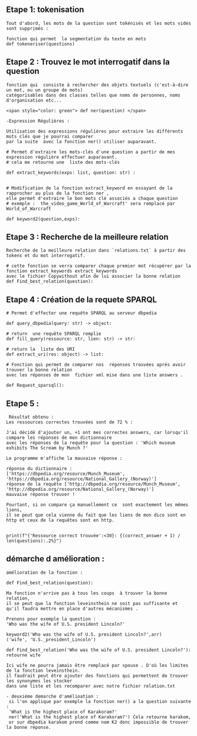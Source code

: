 
## Etape 1: tokenisation 

    Tout d'abord, les mots de la question sont tokénisés et les mots vides sont supprimés :

    fonction qui permet  la segmentation du texte en mots
    def tokeneriser(questions)

  ## Etape 2 : Trouvez le mot interrogatif dans la question
   

    fonction qui  consiste à rechercher des objets textuels (c'est-à-dire un mot, ou un groupe de mots)  
    catégorisables dans des classes telles que noms de personnes, noms d'organisation etc...   
    
    <span style="color: green"> def ner(question) </span>

    -Expression Régulières :

    Utilisation des expressions régulières pour extraire les différents mots clés que je pourrai comparer
    par la suite  avec la fonction ner() utiliser auparavant.

    # Permet d'extraire les mots-clés d'une question a partir de mes expression régulière effectuer auparavant.
    # cela me retourne une  liste des mots-clés

    def extract_keywords(exps: list, question: str) :


    # Modification de la fonction extract_keyword en essayant de la rapprocher au plus de la fonction ner ,
    elle permet d'extraire le bon mots clé associés a chaque question 
    # exemple :  the_video_game_World_of_Warcraft' sera remplacé par  World_of_Warcraft

    def keyword2(question,exps):

 ## Etape 3 :  Recherche de la meilleure relation 
    Recherche de la meilleure relation dans `relations.txt` à partir des tokens et du mot interrogatif.

    # cette fonction se verra comparer chaque premier mot récupérer par la fonction extract_keywords extract_keywords 
    avec le fichier Copywithout afin de lui associer la bonne relation 
    def Find_best_relation(question): 


 ## Etape 4 :  Création de la requete SPARQL 
   

    # Permet d'effecter une requête SPARQL au serveur dbpedia

    def query_dbpedia(query: str) -> object:

    # return  une requête SPARQL remplie
    def fill_query(ressource: str, lien: str) -> str:

    # return la  liste des URI 
    def extract_uri(res: object) -> list:

    # Fonction qui permet de comparer nos  réponses trouvées aprés avoir trouver la bonne relation  
    avec les réponses de mon  fichier xml mise dans une liste answers .

    def Request_sparsql():

 ## Etape 5 : 
     Résultat obtenu :
    Les ressources correctes trouvées sont de 72 % :

    J'ai décidé d'ajouter un, +1 ont mes correctes answers, car lorsqu'il compare les réponses de mon dictionnaire 
    avec les réponses de la requête pour la question : 'Which museum exhibits The Scream by Munch ?'

    Le programme m'affiche la mauvaise réponse : 

    réponse du dictionnaire : ['https://dbpedia.org/resource/Munch_Museum', 'https://dbpedia.org/resource/National_Gallery_(Norway)']  
    réponse de la requête ['http://dbpedia.org/resource/Munch_Museum', 'http://dbpedia.org/resource/National_Gallery_(Norway)']
    mauvaise réponse trouver !

    Pourtant, si on compare ça manuellement ce  sont exactement les mêmes liens, 
    il se peut que cela vienne du fait que les liens de mon dico sont en http et ceux de la requêtes sont en http.
    
    
    print(f"{'Ressource correct trouvée':<30}: {(correct_answer + 1) / len(questions):.2%}")


## démarche d amélioration : 

    amélioration de la fonction : 

    def Find_best_relation(question): 

    Ma fonction n'arrive pas à tous les coups  à trouver la bonne relation, 
    il se peut que la fonction leveinsthein ne soit pas suffisante et qu'il faudra mettre en place d'autres mécanismes . 

    Prenons pour exemple la question : 
    'Who was the wife of U.S. president Lincoln?'

    keyword2('Who was the wife of U.S. president Lincoln?',arr)
    ('wife', 'U.S._president_Lincoln')

    def Find_best_relation('Who was the wife of U.S. president Lincoln?'): retourne wife

    Ici wife ne pourra jamais être remplacé par spouse . D'où les limites de la fonction leveinsthein.
    il faudrait peut être ajouter des fonctions qui permettent de trouver les synonymes les stocker
    dans une liste et les recomparer avec notre fichier relation.txt

    - deuxiéme demarche d'amélioation :
     si l'on applique par exemple la fonction ner() a la question suivante : 
     'What is the highest place of Karakoram?'
     ner('What is the highest place of Karakoram?') Cela retourne karakom, 
     or sur dbpedia karakom prend comme nom K2 donc impossible de trouver la bonne réponse.
    
    

    










